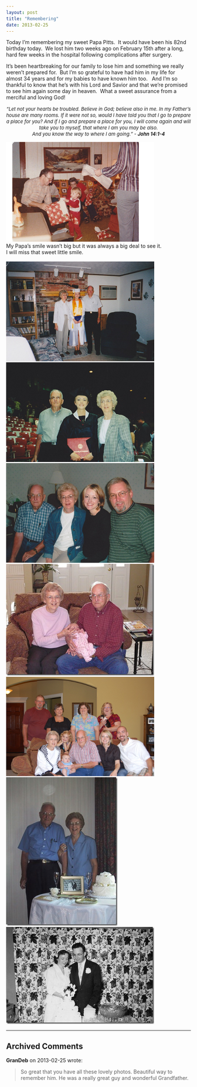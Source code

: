 ```yaml
---
layout: post
title: "Remembering"
date: 2013-02-25
---
```


<p>Today I’m remembering my sweet Papa Pitts.&#160; It would have been his 82nd birthday today.&#160; We lost him two weeks ago on February 15th after a long, hard few weeks in the hospital following complications after surgery.&#160; </p>  <p>It’s been heartbreaking for our family to lose him and something we really weren’t prepared for.&#160; But I’m so grateful to have had him in my life for almost 34 years and for my babies to have known him too.&#160;&#160; And I’m so thankful to know that he’s with his Lord and Savior and that we’re promised to see him again some day in heaven.&#160; What a sweet assurance from a merciful and loving God!&#160; </p>  <p align="center"><em><font size="2">“Let not your hearts be troubled. Believe in God; believe also in me. In my Father’s house are many rooms. If it were not so, would I have told you that I go to prepare a place for you? And if I go and prepare a place for you, I will come again and will take you to myself, that where I am you may be also.        <br /></font></em><em><font size="2">And you know the way to where I am going.” - </font><strong><font size="2">John 14:1-4</font><em> </em></strong></em></p>  <p align="left"><a href="/assets/images/2013-02-25-15.jpg" target="_blank"><img style="background-image: none; border-bottom: 0px; border-left: 0px; padding-left: 0px; padding-right: 0px; display: inline; border-top: 0px; border-right: 0px; padding-top: 0px" title="15" border="0" alt="15" src="/assets/images/2013-02-25-15.jpg" width="404" height="271" /></a>    <br />My Papa’s smile wasn’t big but it was always a big deal to see it.&#160; <br />I will miss that sweet little smile.    <br />&#160; <br /><a href="/assets/images/2013-02-25-4.jpg" target="_blank"><img style="background-image: none; border-bottom: 0px; border-left: 0px; padding-left: 0px; padding-right: 0px; display: inline; border-top: 0px; border-right: 0px; padding-top: 0px" title="4" border="0" alt="4" src="/assets/images/2013-02-25-4.jpg" width="404" height="271" /></a>    <br /><a href="/assets/images/2013-02-25-5.jpg" target="_blank"><img style="background-image: none; border-bottom: 0px; border-left: 0px; padding-left: 0px; padding-right: 0px; display: inline; border-top: 0px; border-right: 0px; padding-top: 0px" title="5" border="0" alt="5" src="/assets/images/2013-02-25-5.jpg" width="404" height="271" /></a><a href="/assets/images/2013-02-25-1.jpg" target="_blank"><img style="background-image: none; border-right-width: 0px; padding-left: 0px; padding-right: 0px; display: inline; border-top-width: 0px; border-bottom-width: 0px; border-left-width: 0px; padding-top: 0px" title="1" border="0" alt="1" src="/assets/images/2013-02-25-1.jpg" width="404" height="271" /></a>    <br /><a href="/assets/images/P1000381.jpg" target="_blank"><img style="background-image: none; border-bottom: 0px; border-left: 0px; padding-left: 0px; padding-right: 0px; display: inline; border-top: 0px; border-right: 0px; padding-top: 0px" title="P1000381" border="0" alt="P1000381" src="/assets/images/P1000381_thumb.jpg" width="404" height="304" /></a>    <br /><a href="/assets/images/2013-02-25-DSC_0103.jpg" target="_blank"><img style="background-image: none; border-bottom: 0px; border-left: 0px; padding-left: 0px; padding-right: 0px; display: inline; border-top: 0px; border-right: 0px; padding-top: 0px" title="DSC_0103" border="0" alt="2013-02-25-DSC_0103" src="/assets/images/2013-02-25-DSC_0103.jpg" width="404" height="270" /></a>    <br /><a href="/assets/images/IMG_1085.jpg" target="_blank"><img style="background-image: none; border-bottom: 0px; border-left: 0px; padding-left: 0px; padding-right: 0px; display: inline; border-top: 0px; border-right: 0px; padding-top: 0px" title="IMG_1085" border="0" alt="IMG_1085" src="/assets/images/IMG_1085_thumb.jpg" width="304" height="404" /></a>    <br /><a href="/assets/images/17007_10200558155820093_1918053182_n.jpg" target="_blank"><img style="background-image: none; border-bottom: 0px; border-left: 0px; padding-left: 0px; padding-right: 0px; display: inline; border-top: 0px; border-right: 0px; padding-top: 0px" title="17007_10200558155820093_1918053182_n" border="0" alt="17007_10200558155820093_1918053182_n" src="/assets/images/17007_10200558155820093_1918053182_n_thumb.jpg" width="404" height="264" /></a></p>


---

## Archived Comments

**GranDeb** on 2013-02-25 wrote:

> So great that you have all these lovely photos.  Beautiful way to remember him.  He was a really great guy and wonderful Grandfather.
